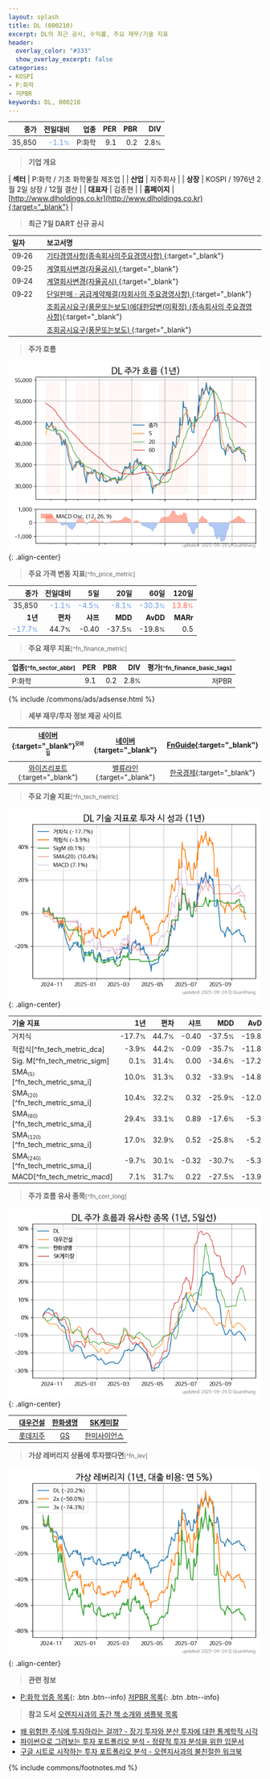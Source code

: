 ```yaml
---
layout: splash
title: DL (000210)
excerpt: DL의 최근 공시, 수익률, 주요 재무/기술 지표
header:
  overlay_color: "#333"
  show_overlay_excerpt: false
categories:
- KOSPI
- P:화학
- 저PBR
keywords: DL, 000210
---
```


| **종가** | **전일대비** | **업종** | **PER** | **PBR** | **DIV** |
| -------: | -----------: | -------: | ------: | ------: | ------: |
| 35,850 | <span style="color: cornflowerblue">-1.1<small>%</small></span> | P:화학 | 9.1 | 0.2 | 2.8<small>%</small> |

<!-- more -->


> **기업 개요**<a id="company"></a>

| <span style="white-space:nowrap;">**섹터**</span> | P:화학 / 기초 화학물질 제조업 |
| <span style="white-space:nowrap;">**산업**</span> | 지주회사 |
| <span style="white-space:nowrap;">**상장**</span> | KOSPI / 1976년 2월 2일 상장 / 12월 결산 |
| <span style="white-space:nowrap;">**대표자**</span> | 김종현 |
| <span style="white-space:nowrap;">**홈페이지**</span> | [http://www.dlholdings.co.kr](http://www.dlholdings.co.kr){:target="_blank"} |


> **최근 7일 DART 신규 공시**<a id="dart"></a>

| **일자** |      | **보고서명** |
| :------- | :--- | :----------- |
| 09&#x2011;26 | | [기타경영사항(종속회사의주요경영사항)              ](https://dart.fss.or.kr/dsaf001/main.do?rcpNo=20250926800140){:target="_blank"} |
| 09&#x2011;25 | | [계열회사변경(자율공시)              ](https://dart.fss.or.kr/dsaf001/main.do?rcpNo=20250925800599){:target="_blank"} |
| 09&#x2011;24 | | [계열회사변경(자율공시)              ](https://dart.fss.or.kr/dsaf001/main.do?rcpNo=20250924800396){:target="_blank"} |
| 09&#x2011;22 | | [단일판매ㆍ공급계약체결(자회사의 주요경영사항)              ](https://dart.fss.or.kr/dsaf001/main.do?rcpNo=20250922800342){:target="_blank"} |
|  | | [조회공시요구(풍문또는보도)에대한답변(미확정)              (종속회사의 주요경영사항)](https://dart.fss.or.kr/dsaf001/main.do?rcpNo=20250922800291){:target="_blank"} |
|  | | [조회공시요구(풍문또는보도)              ](https://dart.fss.or.kr/dsaf001/main.do?rcpNo=20250922800099){:target="_blank"} |


> **주가 흐름**<a id="price"></a>

![000210](/stock/images/000210.png){: .align-center}


> **주요 가격 변동 지표**<small>[^fn_price_metric]</small>

| **종가** | **전일대비** | **5일** | **20일** | **60일** | **120일** |
| -------: | -----------: | ------: | -------: | -------: | --------: |
| 35,850 | <span style="color: cornflowerblue">-1.1<small>%</small></span> | <span style="color: cornflowerblue">-4.5<small>%</small></span> | <span style="color: cornflowerblue">-8.1<small>%</small></span> | <span style="color: cornflowerblue">-30.3<small>%</small></span> | <span style="color: tomato">13.8<small>%</small></span> |
| **1년** | **편차** | **샤프** | **MDD** | **AvDD** | **MARr** |
| <span style="color: cornflowerblue">-17.7<small>%</small></span> | 44.7<small>%</small> | -0.40 | -37.5<small>%</small> | -19.8<small>%</small> | 0.5 |


> **주요 재무 지표**<small>[^fn_finance_metric]</small>

| **업종**<small>[^fn_sector_abbr]</small> | **PER** | **PBR** | **DIV** | **평가**<small>[^fn_finance_basic_tags]</small> |
| :--------------------------------------- | ------: | ------: | ------: | ----------------------------------------------: |
| P:화학 | 9.1 | 0.2 | 2.8<small>%</small> | 저PBR |



{% include /commons/ads/adsense.html %}

> **세부 재무/투자 정보 제공 사이트**

| [네이버](https://m.stock.naver.com/domestic/stock/000210/finance/summary){:target="_blank"}<sup><small>모바일</small></sup> | [네이버](https://finance.naver.com/item/coinfo.naver?code=000210){:target="_blank"} | [FnGuide](https://comp.fnguide.com/SVO2/ASP/SVD_Invest.asp?gicode=A000210&MenuYn=Y){:target="_blank"} |
| :---: | :---: | :---: |
| [와이즈리포트](https://comp.wisereport.co.kr/company/c1040001.aspx?cmp_cd=000210){:target="_blank"} | [밸류라인](https://www.valueline.co.kr/finance/summary/000210){:target="_blank"} | [한국경제](https://markets.hankyung.com/stock/000210/financial-summary){:target="_blank"} |


> **주요 기술 지표**<small>[^fn_tech_metric]</small>


![000210](/stock/images/000210_tech.png){: .align-center}

| **기술 지표** | **1년** | **편차** | **샤프** | **MDD** | **AvDD** |
| :------------ | ------: | -----------: | -------: | ------: | -------: |
| 거치식 | -17.7<small>%</small> | 44.7<small>%</small> | -0.40 | -37.5<small>%</small> | -19.8<small>%</small> |
| 적립식[^fn_tech_metric_dca] | -3.9<small>%</small> | 44.2<small>%</small> | -0.09 | -35.7<small>%</small> | -11.8<small>%</small> |
| Sig. M[^fn_tech_metric_sigm] | 0.1<small>%</small> | 31.4<small>%</small> | 0.00 | -34.6<small>%</small> | -17.2<small>%</small> |
| SMA<small><sub>(5)</sub></small>[^fn_tech_metric_sma_i] | 10.0<small>%</small> | 31.3<small>%</small> | 0.32 | -33.9<small>%</small> | -14.8<small>%</small> |
| SMA<small><sub>(20)</sub></small>[^fn_tech_metric_sma_i] | 10.4<small>%</small> | 32.2<small>%</small> | 0.32 | -25.9<small>%</small> | -12.0<small>%</small> |
| SMA<small><sub>(60)</sub></small>[^fn_tech_metric_sma_i] | 29.4<small>%</small> | 33.1<small>%</small> | 0.89 | -17.6<small>%</small> | -5.3<small>%</small> |
| SMA<small><sub>(120)</sub></small>[^fn_tech_metric_sma_i] | 17.0<small>%</small> | 32.9<small>%</small> | 0.52 | -25.8<small>%</small> | -5.2<small>%</small> |
| SMA<small><sub>(240)</sub></small>[^fn_tech_metric_sma_i] | -9.7<small>%</small> | 30.1<small>%</small> | -0.32 | -30.7<small>%</small> | -5.3<small>%</small> |
| MACD[^fn_tech_metric_macd] | 7.1<small>%</small> | 31.7<small>%</small> | 0.22 | -27.5<small>%</small> | -13.9<small>%</small> |


> **주가 흐름 유사 종목**<a id="corr"></a><small>[^fn_corr_long]</small>

![000210](/stock/images/000210_corr.png){: .align-center}

|       | [대우건설](/047040/) | [한화생명](/088350/) | [SK케미칼](/285130/) |
| :---: | :------------------------------------: | :------------------------------------: | :------------------------------------: |
|       | [롯데지주](/004990/) | [GS](/078930/) | [한미사이언스](/008930/) |


> **가상 레버리지 상품에 투자했다면**<a id="2x"></a><small>[^fn_lev]</small>

![000210](/stock/images/000210_2x.png){: .align-center}


> **관련 정보**

- [P:화학 업종 목록](/stats/sector/kospi_업종_화학_종목/){: .btn .btn--info} [저PBR 목록](/fn/fn_low_pbr/){: .btn .btn--info}

> **참고 도서** [오렌지사과의 출간 책 소개와 샘플북 목록](https://kongdori.tistory.com/691)

- [왜 위험한 주식에 투자하라는 걸까? - 장기 투자와 분산 투자에 대한 통계학적 시각](https://kongdori.tistory.com/421)
- [파이썬으로 그려보는 투자 포트폴리오 분석  - 정량적 투자 분석을 위한 입문서](https://kongdori.tistory.com/643)
- [구글 시트로 시작하는 투자 포트폴리오 분석 - 오렌지사과의 불친절한 워크북](https://kongdori.tistory.com/449)


{% include commons/footnotes.md %}